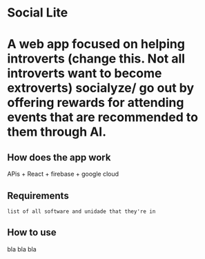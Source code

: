 <h1>
  Social Lite
<h1>
 
  A web app focused on helping introverts (change this. Not all introverts want to become extroverts) socialyze/ go out by offering rewards for attending events that are recommended to them through AI.
  
 ## How does the app work
 
 APis + React + firebase + google cloud
 
 ## Requirements
 ``
 list of all software and unidade that they're in  ``
 
 ## How to use
 
 bla bla bla
